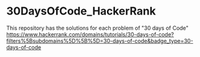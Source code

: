 # 30DaysOfCode_HackerRank
This repository has the solutions for each problem of "30 days of Code" https://www.hackerrank.com/domains/tutorials/30-days-of-code?filters%5Bsubdomains%5D%5B%5D=30-days-of-code&badge_type=30-days-of-code
